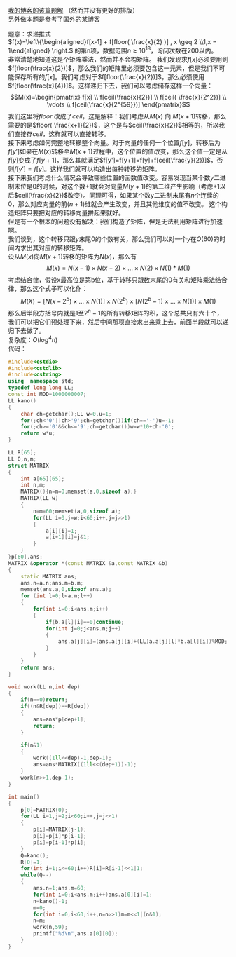 [我的博客的该篇题解](http://www.msfakatsuki.com/index/Pennant-number=382)  （然而并没有更好的排版）   
另外做本题是参考了国外的某[博客](http://kmjp.hatenablog.jp/entry/2018/02/19/0900)    

题意：求递推式  
$f(x)=\left\{\begin{aligned}f[x-1] + f[floor( \frac{x}{2} )] , x \geq 2 \\1,x = 1\end{aligned} \right.$
的第n项，数据范围$n \geq 10^{18}$，询问次数在$200$以内。  
非常清楚地知道这是个矩阵乘法，然而并不会构矩阵。
我们发现求$f[x]$必须要用到$f[floor(\frac{x}{2})]$，那么我们的矩阵里必须要包含这一元素，但是我们不可能保存所有的$f[x]$。我们考虑对于$f[floor(\frac{x}{2})]$，那么必须使用$f[floor(\frac{x}{4})]$。这样递归下去，我们可以考虑储存这样一个向量：
$$M(x)=\begin{pmatrix} f[x] \\ f[ceil(\frac{x}{2})] \\ f[ceil( \frac{x}{2^2})] \\ \vdots \\ f[ceil(\frac{x}{2^{59}})] \end{pmatrix}$$
我们这里将$floor$ 改成了$ceil$，这是解释：我们考虑从$M(x)$ 向 $M(x+1)$转移，那么需要的是$floor( \frac{x+1}{2})$，这个是与$ceil(\frac{x}{2})$相等的，所以我们直接存$ceil$，这样就可以直接转移。    
接下来考虑如何完整地转移整个向量。对于向量的任何一个位置$f[y]$，转移后为$f[y']$如果在$M(x)$转移至$M(x+1)$过程中，这个位置的值改变，那么这个值一定是从$f[y]$变成了$f[y+1]$，那么其就满足$f[y']=f[y+1]=f[y]+f[ceil(\frac{y}{2})]$，否则$f[y']=f[y]$。这样我们就可以构造出每种转移的矩阵。  
接下来我们考虑什么情况会导致哪些位置的函数值改变。容易发现当某个数$y$二进制末位是$0$的时候，对这个数$+1$就会对向量$M(y+1)$的第二维产生影响（考虑$+1$以后$ceil(\frac{x}{2})$改变）。同理可得，如果某个数y二进制末尾有$n$个连续的$0$，那么对应向量的前$(n+1)$维就会产生改变，并且其他维度的值不改变。 这个构造矩阵只要把对应的转移向量拼起来就好。  
但是有一个根本的问题没有解决：我们构造了矩阵，但是无法利用矩阵进行加速啊。  
我们谈到，这个转移只跟$y$末尾$0$的个数有关，那么我们可以对一个$y$在$O(60)$的时间内求出其对应的转移矩阵。  
设从$M(x)$向$M(x+1)$转移的矩阵为$N(x)$，那么有
$$M(x)=N(x-1) \times N(x-2) \times \dots \times N(2) \times N(1) * M(1)$$
考虑结合律，假设x最高位是第b位，基于转移只跟数末尾的0有关和矩阵乘法结合律，那么这个式子可以化作：
$$M(X)=\left[ N(x-2^b) \times \dots \times N(1) \right] \times N(2^b) \times \left[ N(2^b-1) \times \dots \times N(1) \right] \times M(1)$$
那么后半段方括号内就是$1$至$2^n-1$的所有转移矩阵的积，这个总共只有六十个，我们可以把它们预处理下来，然后中间那项直接求出来乘上去，前面半段就可以递归下去做了。  
复杂度：$O(log^{4} n)$  
代码：
  
```cpp
#include<cstdio>
#include<cstdlib>
#include<cstring>
using  namespace std;
typedef long long LL;
const int MOD=1000000007;
LL kano()
{
    char ch=getchar();LL w=0,u=1;
    for(;ch<'0'||ch>'9';ch=getchar())if(ch=='-')u=-1;
    for(;ch>='0'&&ch<='9';ch=getchar())w=w*10+ch-'0';
    return w*u;
}

LL R[65];
LL Q,n,m;
struct MATRIX
{
    int a[65][65];
    int n,m;
    MATRIX(){n=m=0;memset(a,0,sizeof a);}
    MATRIX(LL w)
    {
        n=m=60;memset(a,0,sizeof a);
        for(LL i=0,j=w;i<60;i++,j=j>>1)
        {
            a[i][i]=1;
            a[i+1][i]=j&1;
        }
    }
}p[60],ans;
MATRIX &operator *(const MATRIX &a,const MATRIX &b)
{
    static MATRIX ans;
    ans.n=a.n;ans.m=b.m;
    memset(ans.a,0,sizeof ans.a);
    for (int l=0;l<a.m;l++)
    {
        for(int i=0;i<ans.m;i++)
        {
            if(b.a[l][i]==0)continue;
            for(int j=0;j<ans.n;j++)
            {
                ans.a[j][i]=(ans.a[j][i]+(LL)a.a[j][l]*b.a[l][i])%MOD;
            }
        }
    }
    return ans;
}

void work(LL n,int dep)
{
    if(n==0)return;
    if((n&R[dep])==R[dep])
    {
        ans=ans*p[dep+1];
        return;
    }

    if(n&1)
    {
        work((1ll<<dep)-1,dep-1);
        ans=ans*MATRIX((1ll<<(dep+1))-1);
    }
    work(n>>1,dep-1);
}

int main()
{	
    p[0]=MATRIX(0);
    for(LL i=1,j=2;i<60;i++,j=j<<1)
    {
        p[i]=MATRIX(j-1);
        p[i]=p[i]*p[i-1];
        p[i]=p[i-1]*p[i];
    }
    Q=kano();
    R[0]=1;
    for(int i=1;i<=60;i++)R[i]=R[i-1]<<1|1;
    while(Q--)
    {
        ans.n=1;ans.m=60;
        for(int i=0;i<ans.m;i++)ans.a[0][i]=1;
        n=kano()-1;
        m=0;
        for(int i=0;i<60;i++,n=n>>1)m=m<<1|(n&1);
        n=m;
        work(n,59);
        printf("%d\n",ans.a[0][0]);
    }
}
```